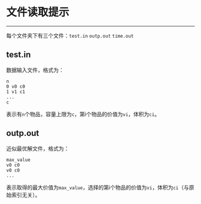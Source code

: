 # 文件读取提示

---

每个文件夹下有三个文件：`test.in` `outp.out` `time.out`

## test.in

数据输入文件，格式为：

```
n
0 v0 c0
1 v1 c1
...
c
```

表示有`n`个物品，容量上限为`c`，第i个物品的价值为`vi`，体积为`ci`。

## outp.out

近似最优解文件，格式为：

```
max_value
v0 c0
v0 c0
...
```

表示取得的最大价值为`max_value`，选择的第i个物品的价值为`vi`，体积为`ci`（与原始索引无关）。
